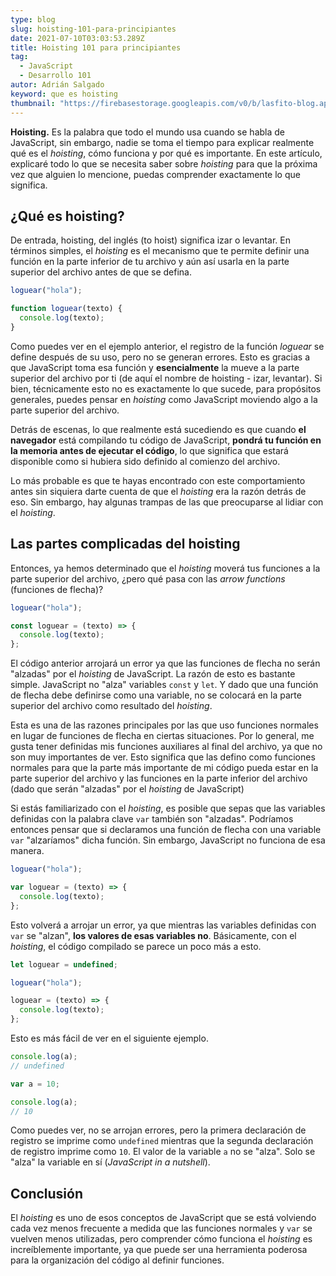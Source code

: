 ```yaml
---
type: blog
slug: hoisting-101-para-principiantes
date: 2021-07-10T03:03:53.289Z
title: Hoisting 101 para principiantes
tag:
  - JavaScript
  - Desarrollo 101
autor: Adrián Salgado
keyword: que es hoisting
thumbnail: "https://firebasestorage.googleapis.com/v0/b/lasfito-blog.appspot.com/o/hoisting-101-destacada.png?alt=media&token=b96796a0-8853-4ef6-a4a5-8d086c54a3f1"
---
```


**Hoisting.** Es la palabra que todo el mundo usa cuando se habla de JavaScript, sin embargo, nadie se toma el tiempo para explicar realmente qué es el _hoisting_, cómo funciona y por qué es importante. En este artículo, explicaré todo lo que se necesita saber sobre _hoisting_ para que la próxima vez que alguien lo mencione, puedas comprender exactamente lo que significa.

## ¿Qué es hoisting?

De entrada, hoisting, del inglés (to hoist) significa izar o levantar. En términos simples, el _hoisting_ es el mecanismo que te permite definir una función en la parte inferior de tu archivo y aún así usarla en la parte superior del archivo antes de que se defina.

```javascript
loguear("hola");

function loguear(texto) {
  console.log(texto);
}
```

Como puedes ver en el ejemplo anterior, el registro de la función _loguear_ se define después de su uso, pero no se generan errores. Esto es gracias a que JavaScript toma esa función y **esencialmente** la mueve a la parte superior del archivo por ti (de aquí el nombre de hoisting - izar, levantar). Si bien, técnicamente esto no es exactamente lo que sucede, para propósitos generales, puedes pensar en _hoisting_ como JavaScript moviendo algo a la parte superior del archivo.

Detrás de escenas, lo que realmente está sucediendo es que cuando **el navegador** está compilando tu código de JavaScript, **pondrá tu función en la memoria antes de ejecutar el código**, lo que significa que estará disponible como si hubiera sido definido al comienzo del archivo.

Lo más probable es que te hayas encontrado con este comportamiento antes sin siquiera darte cuenta de que el _hoisting_ era la razón detrás de eso. Sin embargo, hay algunas trampas de las que preocuparse al lidiar con el _hoisting_.

## Las partes complicadas del hoisting

Entonces, ya hemos determinado que el _hoisting_ moverá tus funciones a la parte superior del archivo, ¿pero qué pasa con las _arrow functions_ (funciones de flecha)?

```javascript
loguear("hola");

const loguear = (texto) => {
  console.log(texto);
};
```

El código anterior arrojará un error ya que las funciones de flecha no serán "alzadas" por el _hoisting_ de JavaScript. La razón de esto es bastante simple. JavaScript no "alza" variables `const` y `let`. Y dado que una función de flecha debe definirse como una variable, no se colocará en la parte superior del archivo como resultado del _hoisting_.

Esta es una de las razones principales por las que uso funciones normales en lugar de funciones de flecha en ciertas situaciones. Por lo general, me gusta tener definidas mis funciones auxiliares al final del archivo, ya que no son muy importantes de ver. Esto significa que las defino como funciones normales para que la parte más importante de mi código pueda estar en la parte superior del archivo y las funciones en la parte inferior del archivo (dado que serán "alzadas" por el _hoisting_ de JavaScript)

Si estás familiarizado con el _hoisting_, es posible que sepas que las variables definidas con la palabra clave `var` también son "alzadas". Podríamos entonces pensar que si declaramos una función de flecha con una variable `var` "alzaríamos" dicha función. Sin embargo, JavaScript no funciona de esa manera.

```javascript
loguear("hola");

var loguear = (texto) => {
  console.log(texto);
};
```

Esto volverá a arrojar un error, ya que mientras las variables definidas con `var` se "alzan", **los valores de esas variables no**. Básicamente, con el _hoisting_, el código compilado se parece un poco más a esto.

```javascript
let loguear = undefined;

loguear("hola");

loguear = (texto) => {
  console.log(texto);
};
```

Esto es más fácil de ver en el siguiente ejemplo.

```javascript
console.log(a);
// undefined

var a = 10;

console.log(a);
// 10
```

Como puedes ver, no se arrojan errores, pero la primera declaración de registro se imprime como `undefined` mientras que la segunda declaración de registro imprime como `10`. El valor de la variable `a` no se "alza". Solo se "alza" la variable en sí (_JavaScript in a nutshell_).

## Conclusión

El _hoisting_ es uno de esos conceptos de JavaScript que se está volviendo cada vez menos frecuente a medida que las funciones normales y `var` se vuelven menos utilizadas, pero comprender cómo funciona el _hoisting_ es increíblemente importante, ya que puede ser una herramienta poderosa para la organización del código al definir funciones.
